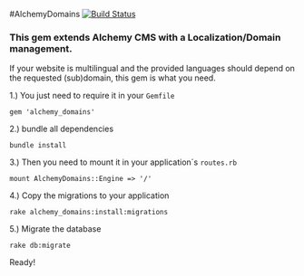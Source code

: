 #AlchemyDomains [![Build Status](https://secure.travis-ci.org/magiclabs/alchemy_domains.png?branch=master)](http://travis-ci.org/magiclabs/alchemy_domains)

### This gem extends Alchemy CMS with a Localization/Domain management.
If your website is multilingual and the provided languages should depend on the requested (sub)domain, this gem is what you need.


1.) You just need to require it in your `Gemfile`

    gem 'alchemy_domains'

2.) bundle all dependencies

    bundle install

3.) Then you need to mount it in your application´s `routes.rb`

    mount AlchemyDomains::Engine => '/'

4.) Copy the migrations to your application

    rake alchemy_domains:install:migrations

5.) Migrate the database

    rake db:migrate

Ready!
